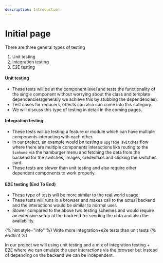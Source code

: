```yaml
---
description: Introduction
---
```


# Initial page

There are three general types of testing 

1. Unit testing
2. Integration testing
3. E2E testing 

#### Unit testing

* These tests will be at the component level and tests the functionality of the single component without worrying about the class and template dependencies\(generally we achieve this by stubbing the dependencies\).
* Test cases for reducers, effects can also can come into this category.
* We will discuss this type of testing in detail in the coming pages.

#### Integration testing

* These tests will be testing a feature or module which can have multiple components interacting with each other. 
* In our project, an example would be testing a `upgrade switches` flow where there are multiple  components interactions like routing to the `lcmhome` via the hamburger menu and fetching the data from the backend for the switches, images, credentials and clicking the switches card.
* These tests are slower than unit testing and also require other dependent components to work properly.

#### E2E testing \(End To End\)

* These type of tests will be more similar to the real world usage.
* These tests will runs in a browser and makes call to the actual backend and the interactions would be similar to normal user.
* Slower compared to the above two testing schemes and would require an extensive setup at the backend for seeding the data and also the availability.

{% hint style="info" %}
Write more integration+e2e tests than unit tests
{% endhint %}

In our project we will using unit testing and a mix of integration testing + E2E where we can emulate the user interactions via the browser but instead of depending on the backend we can be independent.

